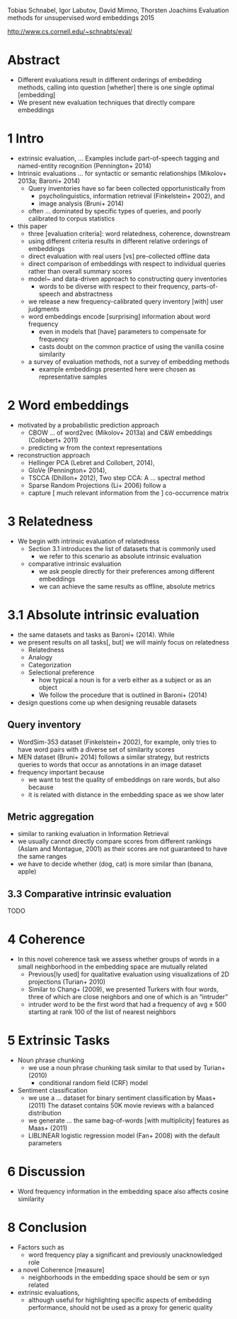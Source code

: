 Tobias Schnabel, Igor Labutov, David Mimno, Thorsten Joachims
Evaluation methods for unsupervised word embeddings
2015

http://www.cs.cornell.edu/~schnabts/eval/

# Abstract

* Different evaluations result in different orderings of embedding methods,
  calling into question [whether] there is one single optimal [embedding]
* We present new evaluation techniques that directly compare embeddings

# 1 Intro

* extrinsic evaluation, ...  Examples include part-of-speech tagging and
  named-entity recognition (Pennington+ 2014)
* Intrinsic evaluations ... for syntactic or semantic relationships
  (Mikolov+ 2013a; Baroni+ 2014)
  * Query inventories have so far been collected opportunistically from
    * psycholinguistics, information retrieval (Finkelstein+ 2002), and
    * image analysis (Bruni+ 2014)
  * often ... dominated by specific types of queries, and
    poorly calibrated to corpus statistics
* this paper
  * three [evaluation criteria]: word relatedness, coherence, downstream
  * using different criteria results in different relative orderings of
    embeddings
  * direct evaluation with real users [vs] pre-collected offline data
  * direct comparison of embeddings with respect to individual queries
    rather than overall summary scores
  * model~ and data-driven approach to constructing query inventories
    * words to be diverse with respect to their
      frequency, parts-of-speech and abstractness
  * we release a new frequency-calibrated query inventory [with] user judgments
  * word embeddings encode [surprising] information about word frequency
    * even in models that [have] parameters to compensate for frequency
    * casts doubt on the common practice of using the vanilla cosine similarity
  * a survey of evaluation methods, not a survey of embedding methods
    * example embeddings presented here were chosen as representative samples

# 2 Word embeddings

* motivated by a probabilistic prediction approach
  * CBOW ... of word2vec (Mikolov+ 2013a) and C&W embeddings (Collobert+ 2011)
  * predicting w from the context representations
* reconstruction approach
  * Hellinger PCA (Lebret and Collobert, 2014),
  * GloVe (Pennington+ 2014),
  * TSCCA (Dhillon+ 2012), Two step CCA: A ... spectral method
  * Sparse Random Projections (Li+ 2006) follow a
  * capture [  much relevant information from the ] co-occurrence matrix

# 3 Relatedness

* We begin with intrinsic evaluation of relatedness
  * Section 3.1 introduces the list of datasets that is commonly used
    * we refer to this scenario as absolute intrinsic evaluation
  * comparative intrinsic evaluation
    * we ask people directly for their preferences among different embeddings
    * we can achieve the same results as offline, absolute metrics

# 3.1 Absolute intrinsic evaluation

* the same datasets and tasks as Baroni+ (2014).  While
* we present results on all tasks[, but] we will mainly focus on relatedness
  * Relatedness
  * Analogy
  * Categorization
  * Selectional preference
    * how typical a noun is for a verb either as a subject or as an object
    * We follow the procedure that is outlined in Baroni+ (2014)
* design questions come up when designing reusable datasets

## Query inventory

* WordSim-353 dataset (Finkelstein+ 2002), for example,
  only tries to have word pairs with a diverse set of similarity scores
* MEN dataset (Bruni+ 2014) follows a similar strategy, but
  restricts queries to words that occur as annotations in an image dataset
* frequency important because
  * we want to test the quality of embeddings on rare words, but also because
  * it is related with distance in the embedding space as we show later

## Metric aggregation

* similar to ranking evaluation in Information Retrieval
* we usually cannot directly compare scores from different rankings
  (Aslam and Montague, 2001) as their scores are not guaranteed to have the
  same ranges
* we have to decide whether (dog, cat) is more similar than (banana, apple)

## 3.3 Comparative intrinsic evaluation

TODO

# 4 Coherence

* In this novel coherence task we assess
  whether groups of words in a small neighborhood in the embedding space are
  mutually related
  * Previous[ly used] for qualitative evaluation using visualizations of 2D
    projections (Turian+ 2010)
  * Similar to Chang+ (2009), we presented Turkers with four words,
    three of which are close neighbors and one of which is an “intruder”
  * intruder word to be the first word that had a frequency of avg ± 500
    starting at rank 100 of the list of nearest neighbors

# 5 Extrinsic Tasks

* Noun phrase chunking
  * we use a noun phrase chunking task similar to that used by Turian+  (2010)
    * conditional random field (CRF) model
* Sentiment classification
  * we use a ... dataset for binary sentiment classification by Maas+ (2011)
    The dataset contains 50K movie reviews with a balanced distribution
  * we generate ...  the same bag-of-words [with multiplicity] features as
    Maas+ (2011)
  * LIBLINEAR logistic regression model (Fan+ 2008) with the default parameters

# 6 Discussion

* Word frequency information in the embedding space also affects cosine
  similarity

# 8 Conclusion

* Factors such as
  * word frequency play a significant and previously unacknowledged role
* a novel Coherence [measure]
  * neighborhoods in the embedding space should be sem or syn related
* extrinsic evaluations,
  * although useful for highlighting specific aspects of embedding performance,
    should not be used as a proxy for generic quality
